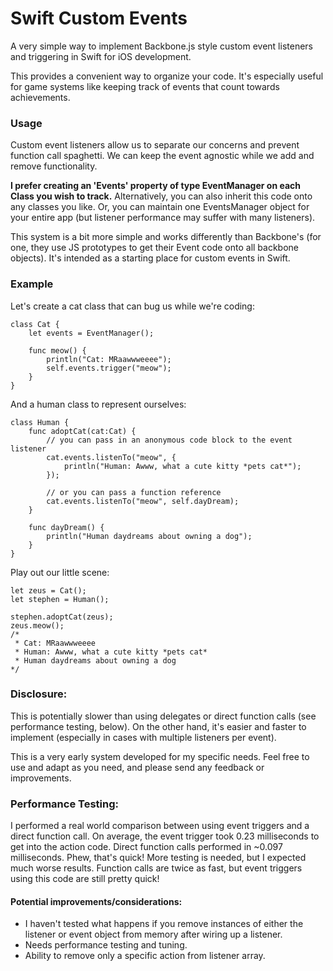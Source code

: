 Swift Custom Events
===================

A very simple way to implement Backbone.js style custom event listeners and triggering in Swift for iOS development.

This provides a convenient way to organize your code.  It's especially useful for game systems like keeping track of events that count towards achievements.

### Usage

Custom event listeners allow us to separate our concerns and prevent function call spaghetti.  We can keep the event agnostic while we add and remove functionality.

**I prefer creating an 'Events' property of type EventManager on each Class you wish to track.**  Alternatively, you can also inherit this code onto any classes you like.  Or, you can maintain one EventsManager object for your entire app (but listener performance may suffer with many listeners).

This system is a bit more simple and works differently than Backbone's (for one, they use JS prototypes to get their Event code onto all backbone objects).  It's intended as a starting place for custom events in Swift.

### Example

Let's create a cat class that can bug us while we're coding:

    class Cat {
        let events = EventManager();
    
        func meow() {
            println("Cat: MRaawwweeee");
            self.events.trigger("meow");
        }
    }

And a human class to represent ourselves:

    class Human {
        func adoptCat(cat:Cat) {
            // you can pass in an anonymous code block to the event listener
            cat.events.listenTo("meow", {
                println("Human: Awww, what a cute kitty *pets cat*");
            });

            // or you can pass a function reference
            cat.events.listenTo("meow", self.dayDream);
        }

        func dayDream() {
            println("Human daydreams about owning a dog");
        }
    }

Play out our little scene:

    let zeus = Cat();
    let stephen = Human();

    stephen.adoptCat(zeus);
    zeus.meow();
    /*
     * Cat: MRaawwweeee
     * Human: Awww, what a cute kitty *pets cat*
     * Human daydreams about owning a dog
    */

### Disclosure:

This is potentially slower than using delegates or direct function calls (see performance testing, below).  On the other hand, it's easier and faster to implement (especially in cases with multiple listeners per event).

This is a very early system developed for my specific needs.  Feel free to use and adapt as you need, and please send any feedback or improvements.

### Performance Testing:

I performed a real world comparison between using event triggers and a direct function call.  On average, the event trigger took 0.23 milliseconds to get into the action code.  Direct function calls performed in ~0.097 milliseconds.  Phew, that's quick!  More testing is needed, but I expected much worse results.  Function calls are twice as fast, but event triggers using this code are still pretty quick!  

#### Potential improvements/considerations:
- I haven't tested what happens if you remove instances of either the listener or event object from memory after wiring up a listener.
- Needs performance testing and tuning.
- Ability to remove only a specific action from listener array.